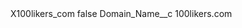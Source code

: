 <?xml version="1.0" encoding="UTF-8"?>
<CustomMetadata xmlns="http://soap.sforce.com/2006/04/metadata" xmlns:xsi="http://www.w3.org/2001/XMLSchema-instance" xmlns:xsd="http://www.w3.org/2001/XMLSchema">
    <label>X100likers_com</label>
    <protected>false</protected>
    <values>
        <field>Domain_Name__c</field>
        <value xsi:type="xsd:string">100likers.com</value>
    </values>
</CustomMetadata>

